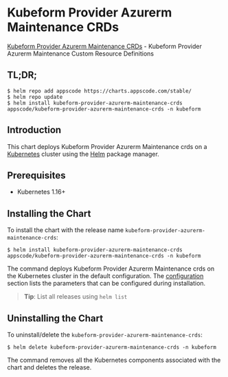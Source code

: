 # Kubeform Provider Azurerm Maintenance CRDs

[Kubeform Provider Azurerm Maintenance CRDs](https://github.com/kubeform) - Kubeform Provider Azurerm Maintenance Custom Resource Definitions

## TL;DR;

```console
$ helm repo add appscode https://charts.appscode.com/stable/
$ helm repo update
$ helm install kubeform-provider-azurerm-maintenance-crds appscode/kubeform-provider-azurerm-maintenance-crds -n kubeform
```

## Introduction

This chart deploys Kubeform Provider Azurerm Maintenance crds on a [Kubernetes](http://kubernetes.io) cluster using the [Helm](https://helm.sh) package manager.

## Prerequisites

- Kubernetes 1.16+

## Installing the Chart

To install the chart with the release name `kubeform-provider-azurerm-maintenance-crds`:

```console
$ helm install kubeform-provider-azurerm-maintenance-crds appscode/kubeform-provider-azurerm-maintenance-crds -n kubeform
```

The command deploys Kubeform Provider Azurerm Maintenance crds on the Kubernetes cluster in the default configuration. The [configuration](#configuration) section lists the parameters that can be configured during installation.

> **Tip**: List all releases using `helm list`

## Uninstalling the Chart

To uninstall/delete the `kubeform-provider-azurerm-maintenance-crds`:

```console
$ helm delete kubeform-provider-azurerm-maintenance-crds -n kubeform
```

The command removes all the Kubernetes components associated with the chart and deletes the release.


